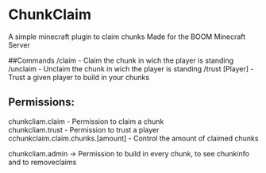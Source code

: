 # ChunkClaim
A simple minecraft plugin to claim chunks
Made for the BOOM Minecraft Server

##Commands
/claim - Claim the chunk in wich the player is standing
/unclaim - Unclaim the chunk in wich the player is standing
/trust [Player] - Trust a given player to build in your chunks

## Permissions:
chunkcliam.claim -  Permission to claim a chunk  
chunkcliam.trust - Permission to trust a player  
cchunkclaim.claim.chunks.[amount] - Control the amount of claimed chunks

chunkcliam.admin -> Permission to build in every chunk, to see chunkinfo and to removeclaims


